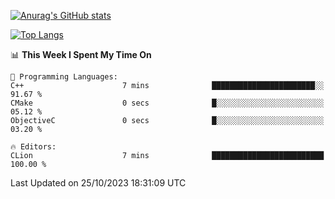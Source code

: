 [![Anurag's GitHub stats](https://github-readme-stats.vercel.app/api?username=wugouzi&count_private=true)](https://github.com/anuraghazra/github-readme-stats)

[![Top Langs](https://github-readme-stats.vercel.app/api/top-langs/?username=wugouzi&layout=compact&count_private=true&hide=html)](https://github.com/anuraghazra/github-readme-stats)

<!--START_SECTION:waka-->
📊 **This Week I Spent My Time On** 

```text
💬 Programming Languages: 
C++                      7 mins              ███████████████████████░░   91.67 % 
CMake                    0 secs              █░░░░░░░░░░░░░░░░░░░░░░░░   05.12 % 
ObjectiveC               0 secs              █░░░░░░░░░░░░░░░░░░░░░░░░   03.20 % 

🔥 Editors: 
CLion                    7 mins              █████████████████████████   100.00 % 
```


 Last Updated on 25/10/2023 18:31:09 UTC
<!--END_SECTION:waka-->

<!--
**wugouzi/wugouzi** is a ✨ _special_ ✨ repository because its `README.md` (this file) appears on your GitHub profile.

Here are some ideas to get you started:

- 🔭 I’m currently working on ...
- 🌱 I’m currently learning ...
- 👯 I’m looking to collaborate on ...
- 🤔 I’m looking for help with ...
- 💬 Ask me about ...
- 📫 How to reach me: ...
- 😄 Pronouns: ...
- ⚡ Fun fact: ...
-->
